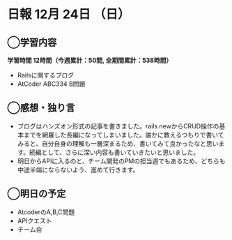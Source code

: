 # 日報  12月 24日 （日）

## ◯学習内容

**学習時間  12時間（今週累計：50間, 全期間累計：538時間）**

- Railsに関するブログ
- AtCoder ABC334 B問題

## ◯感想・独り言

- ブログはハンズオン形式の記事を書きました。rails newからCRUD操作の基本までを網羅した長編になってしまいました。誰かに教えるつもりで書いてみると、自分自身の理解も一層深まるため、書いてみて良かったなと思います。続編として、さらに深い内容も書いていきたいと思いました。
- 明日からAPIに入るのと、チーム開発のPMの担当週でもあるため、どちらも中途半端にならないよう、進めて行きます。

## ◯明日の予定

- AtcoderのA,B,C問題
- APIクエスト
- チーム会
